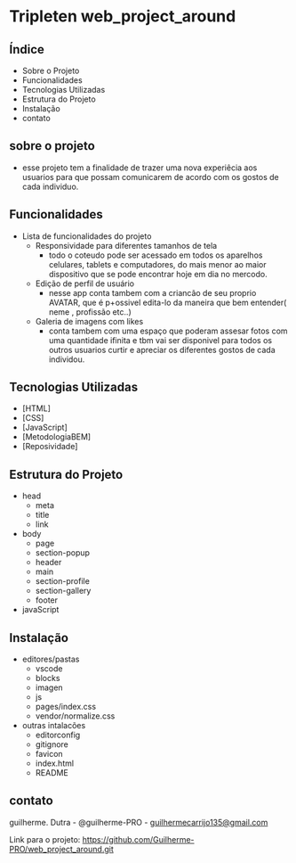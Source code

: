 # Tripleten web_project_around

## Índice

- Sobre o Projeto
- Funcionalidades
- Tecnologias Utilizadas
- Estrutura do Projeto
- Instalação
- contato

## sobre o projeto

* esse projeto tem a finalidade de trazer uma nova experiêcia aos usuarios para que possam comunicarem de acordo com os gostos de cada individuo.

## Funcionalidades

- Lista de funcionalidades do projeto
  * Responsividade para diferentes tamanhos de tela
    - todo o coteudo pode ser acessado em todos os aparelhos celulares, tablets e computadores, do mais menor  ao maior dispositivo que se pode encontrar hoje em dia no mercodo.  
  * Edição de perfil de usuário
    - nesse app conta tambem com a criancão de seu proprio AVATAR, que é p+ossivel edita-lo da maneira que bem entender( neme , profissão etc..)
  * Galeria de imagens com likes
    - conta tambem com uma espaço que poderam assesar fotos com uma quantidade ifinita e tbm vai ser disponivel para todos os outros usuarios curtir e apreciar os diferentes gostos de cada individou.

## Tecnologias Utilizadas

- [HTML]
- [CSS]
- [JavaScript]
- [MetodologiaBEM] 
- [Reposividade] 

##  Estrutura do Projeto

* head
    - meta
    - title
    - link
* body
    - page
    - section-popup
    - header
    - main
    - section-profile
    - section-gallery
    - footer
* javaScript 
    
## Instalação

* editores/pastas
    - vscode
    - blocks
    - imagen
    - js
    - pages/index.css 
    - vendor/normalize.css
* outras intalacões
    - editorconfig
    - gitignore
    - favicon
    - index.html 
    - README

## contato

guilherme. Dutra - @guilherme-PRO - guilhermecarrijo135@gmail.com

Link para o projeto: https://github.com/Guilherme-PRO/web_project_around.git
